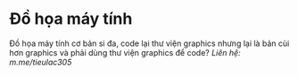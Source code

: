 ﻿# Đồ họa máy tính

Đồ họa máy tính cơ bản si đa, code lại thư viện graphics nhưng lại là bản cùi hơn graphics và phải dùng thư viện graphics để code?
_Liên hệ: m.me/tieulac305_